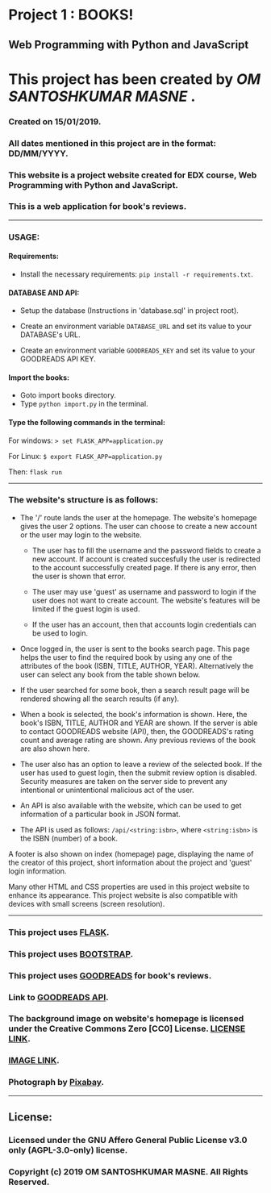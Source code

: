 # Project 1 : BOOKS!

## Web Programming with Python and JavaScript

# This project has been created by ***OM SANTOSHKUMAR MASNE*** .

### Created on 15/01/2019.
### All dates mentioned in this project are in the format: DD/MM/YYYY.

### This website is a project website created for EDX course, Web Programming with Python and JavaScript.

### This is a web application for book's reviews.
---

### USAGE:

#### Requirements:
* Install the necessary requirements: `pip install -r requirements.txt`.

#### DATABASE AND API:
* Setup the database (Instructions in 'database.sql' in project root).

* Create an environment variable `DATABASE_URL` and set its value to your DATABASE's URL.

* Create an environment variable `GOODREADS_KEY` and set its value to your GOODREADS API KEY.

#### Import the books:
* Goto import books directory.
* Type `python import.py` in the terminal.

#### Type the following commands in the terminal:

For windows:
`> set FLASK_APP=application.py`

For Linux:
`$ export FLASK_APP=application.py`

Then: `flask run`

---

### The website's structure is as follows:

* The '/' route lands the user at the homepage. The website's homepage gives the user 2 options. The user can choose to create a new account or the user may login to the website.

    * The user has to fill the username and the password fields to create a new account. If account is created succesfully the user is redirected to the account successfully created page. If there is any error, then the user is shown that error.

    * The user may use 'guest' as username and password to login if the user does not want to create account. The website's features will be limited if the guest login is used.

    * If the user has an account, then that accounts login credentials can be used to login.

* Once logged in, the user is sent to the books search page. This page helps the user to find the required book by using any one of the attributes of the book (ISBN, TITLE, AUTHOR, YEAR). Alternatively the user can select any book from the table shown below.

* If the user searched for some book, then a search result page will be rendered showing all the search results (if any).

* When a book is selected, the book's information is shown. Here, the book's ISBN, TITLE, AUTHOR and YEAR are shown. If the server is able to contact GOODREADS website (API), then, the GOODREADS's rating count and average rating are shown. Any previous reviews of the book are also shown here.

* The user also has an option to leave a review of the selected book. If the user has used to guest login, then the submit review option is disabled. Security measures are taken on the server side to prevent any intentional or unintentional malicious act of the user.

* An API is also available with the website, which can be used to get information of a particular book in JSON format.

* The API is used as follows: `/api/<string:isbn>`, where `<string:isbn>` is the ISBN (number) of a book.

A footer is also shown on index (homepage) page, displaying the name of the creator of this project, short information about the project and 'guest' login information.

Many other HTML and CSS properties are used in this project website to enhance its appearance.
This project website is also compatible with devices with small screens (screen resolution).

---

### This project uses [FLASK](https://palletsprojects.com/p/flask/).

### This project uses [BOOTSTRAP](https://getbootstrap.com).

### This project uses [GOODREADS](https://www.goodreads.com/) for book's reviews.
### Link to [GOODREADS API](https://www.goodreads.com/api).

### The background image on website's homepage is licensed under the Creative Commons Zero [CC0] License. [LICENSE LINK](https://creativecommons.org/publicdomain/zero/1.0/). 
### [IMAGE LINK](https://www.pexels.com/photo/bay-beach-blue-cliff-373409/).
### Photograph by [Pixabay](https://www.pexels.com/@pixabay).

---

## License:
### Licensed under the GNU Affero General Public License v3.0 only (AGPL-3.0-only) license.
### Copyright (c) 2019 OM SANTOSHKUMAR MASNE. All Rights Reserved.
